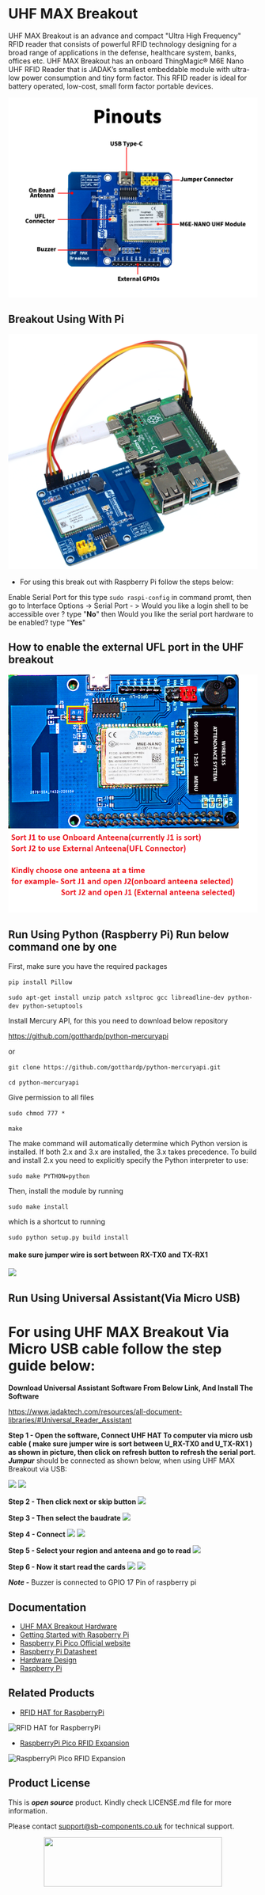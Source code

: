 # UHF MAX Breakout


UHF MAX Breakout is an advance and compact "Ultra High Frequency" RFID reader that consists of powerful RFID technology designing for a broad range of applications in the defense, healthcare system, banks, offices etc. UHF MAX Breakout has an onboard ThingMagic® M6E Nano UHF RFID Reader that is JADAK’s smallest embeddable module with ultra-low power consumption and tiny form factor. This RFID reader is ideal for battery operated, low-cost, small form factor portable devices.

<img src ="https://github.com/sbcshop/UHF_MAX_Breakout_Software/blob/main/images/UHF%20Breakout.png" />

## Breakout Using With Pi

<img src = "https://github.com/sbcshop/UHF_MAX_Breakout_Software/blob/main/images/Img2.png" />

* For using this break out with Raspberry Pi follow the steps below:

Enable Serial Port for this type ```sudo raspi-config``` in command promt, then go to Interface Options -> Serial Port - > Would you like a login shell to be accessible over ? type "**No**" then Would you like the serial port hardware to be enabled? type "**Yes**"
         
## How to enable the external UFL port in the UHF breakout
<img src = "https://github.com/sbcshop/UHF-HAT-for-RaspberryPi/blob/main/images/img10.png" />

## Run Using Python (Raspberry Pi) Run below command one by one

First, make sure you have the required packages

 ```pip install Pillow ```

```sudo apt-get install unzip patch xsltproc gcc libreadline-dev python-dev python-setuptools```

Install Mercury API, for this you need to download below repository

https://github.com/gotthardp/python-mercuryapi

 or 
 
```git clone https://github.com/gotthardp/python-mercuryapi.git```

```cd python-mercuryapi```

Give permission to all files

```sudo chmod 777 *```

```make```

The make command will automatically determine which Python version is installed. If both 2.x and 3.x are installed, the 3.x takes precedence. To build and install 2.x you need to explicitly specify the Python interpreter to use:

```sudo make PYTHON=python```

Then, install the module by running

```sudo make install```

which is a shortcut to running

```sudo python setup.py build install```

#### make sure jumper wire is sort between RX-TX0 and TX-RX1
<img src = "https://github.com/sbcshop/UHF-HAT-for-RaspberryPi/blob/main/images/img10.jpg" />



 ## Run Using Universal Assistant(Via Micro USB)
 # For using UHF MAX Breakout Via Micro USB cable follow the step guide below:
 

**Download Universal Assistant Software From Below Link, And Install The Software**

https://www.jadaktech.com/resources/all-document-libraries/#Universal_Reader_Assistant

**Step 1 - Open the software, Connect UHF HAT To computer via micro usb cable ( make sure jumper wire is sort between U_RX-TX0 and U_TX-RX1 ) as shown in picture, then click on refresh button to refresh the serial port**. ***Jumpur*** should be connected as shown below, when using UHF MAX Breakout via USB:


<img src = "https://github.com/sbcshop/UHF_MAX_Breakout_Software/blob/main/images/Img1.png" />

<img src = "https://github.com/sbcshop/UHF-HAT-for-RaspberryPi/blob/main/images/img.JPG" />

**Step 2 - Then click next or skip button**
<img src = "https://github.com/sbcshop/UHF-HAT-for-RaspberryPi/blob/main/images/img1.JPG" />

**Step 3 - Then select the baudrate**
<img src = "https://github.com/sbcshop/UHF-HAT-for-RaspberryPi/blob/main/images/img2.JPG" />
        
**Step 4 - Connect**
<img src = "https://github.com/sbcshop/UHF-HAT-for-RaspberryPi/blob/main/images/img3.JPG" />
<img src = "https://github.com/sbcshop/UHF-HAT-for-RaspberryPi/blob/main/images/img4.JPG" />
         
**Step 5 - Select your region and anteena and go to read**
<img src = "https://github.com/sbcshop/UHF-HAT-for-RaspberryPi/blob/main/images/img6.JPG" />
         
**Step 6 - Now it start read the cards**
<img src = "https://github.com/sbcshop/UHF-HAT-for-RaspberryPi/blob/main/images/img7.JPG" />
<img src = "https://github.com/sbcshop/UHF-HAT-for-RaspberryPi/blob/main/images/img8.JPG" />

***Note -*** Buzzer is connected to GPIO 17 Pin of raspberry pi


## Documentation

* [UHF MAX Breakout Hardware](https://github.com/sbcshop/UHF_MAX_Breakout_Hardware)
* [Getting Started with Raspberry Pi](https://www.raspberrypi.com/documentation/computers/getting-started.html)
* [Raspberry Pi Pico Official website](https://www.raspberrypi.com/documentation/microcontrollers/)
* [Raspberry Pi Datasheet](https://www.raspberrypi.com/documentation/computers/compute-module.html)
* [Hardware Design](https://www.raspberrypi.com/documentation/computers/compute-module.html)
* [Raspberry Pi](https://www.raspberrypi.com/documentation/microcontrollers/raspberry-pi-pico.html)

## Related Products

* [RFID HAT for RaspberryPi](https://shop.sb-components.co.uk/products/rfid-hat-for-raspberry-pi?_pos=3&_sid=59f725ea2&_ss=r)

 ![RFID HAT for RaspberryPi](https://cdn.shopify.com/s/files/1/1217/2104/products/RFIDforPi.jpg?v=1614587676&width=400)

* [RaspberryPi Pico RFID Expansion](https://shop.sb-components.co.uk/products/raspberry-pi-pico-rfid-expansion?_pos=3&_sid=075681430&_ss=r)

 ![RaspberryPi Pico RFID Expansion](https://cdn.shopify.com/s/files/1/1217/2104/products/2_85a5dfb2-96cb-4e0b-ba28-a70af127a4f1.png?v=1613732653&width=400)
 
## Product License

This is ***open source*** product. Kindly check LICENSE.md file for more information.

Please contact support@sb-components.co.uk for technical support.
<p align="center">
  <img width="360" height="100" src="https://cdn.shopify.com/s/files/1/1217/2104/files/Logo_sb_component_3.png?v=1666086771&width=350">
</p>

